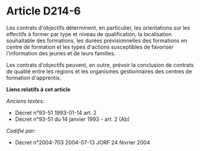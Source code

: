 # Article D214-6

Les contrats d'objectifs déterminent, en particulier, les orientations sur les effectifs à former par type et niveau de
qualification, la localisation souhaitable des formations, les durées prévisionnelles des formations en centre de formation
et les types d'actions susceptibles de favoriser l'information des jeunes et de leurs familles.

Les contrats d'objectifs peuvent, en outre, prévoir la conclusion de contrats de qualité entre les régions et les organismes
gestionnaires des centres de formation d'apprentis.

**Liens relatifs à cet article**

_Anciens textes_:

  - Décret n°93-51 1993-01-14 art. 2
  - Décret n°93-51 du 14 janvier 1993 - art. 2 (Ab)

_Codifié par_:

  - Décret n°2004-703 2004-07-13 JORF 24 février 2004
